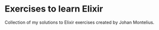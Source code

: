 # Exercises to learn Elixir 

Collection of my solutions to Elixir exercises created by Johan Montelius.
